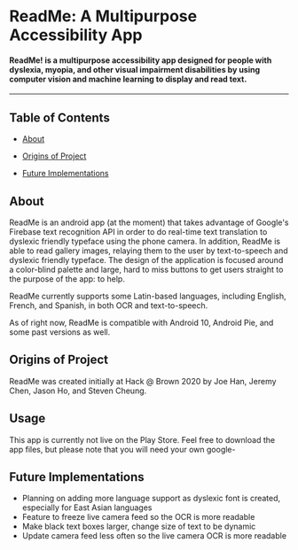 # ReadMe: A Multipurpose Accessibility App
#### ReadMe! is a multipurpose accessibility app designed for people with dyslexia, myopia, and other visual impairment disabilities by using computer vision and machine learning to display and read text.

---

## Table of Contents

- [About](#about)

- [Origins of Project](#origins-of-project)

- [Future Implementations](#future-implementations)



## About

ReadMe is an android app (at the moment) that takes advantage of Google's Firebase text recognition
 API in order to do real-time text translation to dyslexic friendly typeface using the phone camera.
 In addition, ReadMe is able to read gallery images, relaying them to the user by text-to-speech and
 dyslexic friendly typeface. The design of the application is  focused around a color-blind palette
 and large, hard to miss buttons to get users straight to the purpose of the app: to help.

 ReadMe currently supports some Latin-based languages, including English, French, and Spanish, in both OCR and text-to-speech.



As of right now, ReadMe is compatible with Android 10, Android Pie, and some past versions as well.



## Origins of Project

ReadMe was created initially at Hack @ Brown 2020 by Joe Han, Jeremy Chen, Jason Ho, and Steven Cheung.

## Usage

This app is currently not live on the Play Store. Feel free to download the app files, but please note that you will need your own google-

## Future Implementations

- Planning on adding more language support as dyslexic font is created, especially for East Asian languages
- Feature to freeze live camera feed so the OCR is more readable
- Make black text boxes larger, change size of text to be dynamic
- Update camera feed less often so the live camera OCR is more readable
